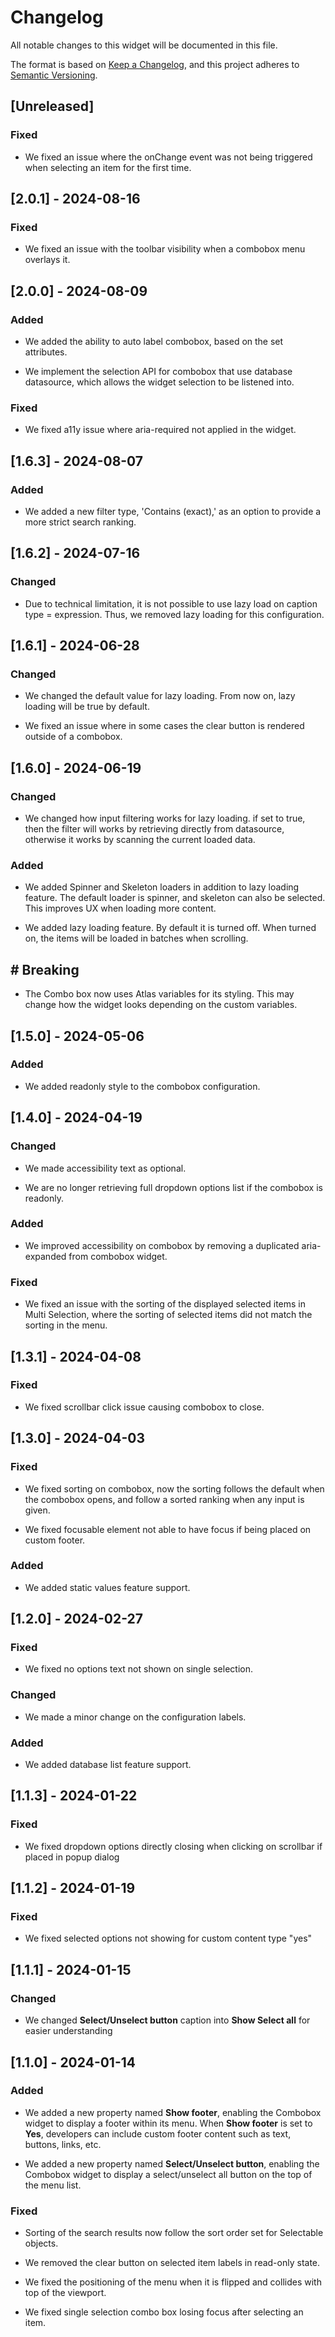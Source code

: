 # Changelog

All notable changes to this widget will be documented in this file.

The format is based on [Keep a Changelog](https://keepachangelog.com/en/1.0.0/), and this project adheres to [Semantic Versioning](https://semver.org/spec/v2.0.0.html).

## [Unreleased]

### Fixed

-   We fixed an issue where the onChange event was not being triggered when selecting an item for the first time.

## [2.0.1] - 2024-08-16

### Fixed

-   We fixed an issue with the toolbar visibility when a combobox menu overlays it.

## [2.0.0] - 2024-08-09

### Added

-   We added the ability to auto label combobox, based on the set attributes.

-   We implement the selection API for combobox that use database datasource, which allows the widget selection to be listened into.

### Fixed

-   We fixed a11y issue where aria-required not applied in the widget.

## [1.6.3] - 2024-08-07

### Added

-   We added a new filter type, 'Contains (exact),' as an option to provide a more strict search ranking.

## [1.6.2] - 2024-07-16

### Changed

-   Due to technical limitation, it is not possible to use lazy load on caption type = expression. Thus, we removed lazy loading for this configuration.

## [1.6.1] - 2024-06-28

### Changed

-   We changed the default value for lazy loading. From now on, lazy loading will be true by default.

-   We fixed an issue where in some cases the clear button is rendered outside of a combobox.

## [1.6.0] - 2024-06-19

### Changed

-   We changed how input filtering works for lazy loading. if set to true, then the filter will works by retrieving directly from datasource, otherwise it works by scanning the current loaded data.

### Added

-   We added Spinner and Skeleton loaders in addition to lazy loading feature. The default loader is spinner, and skeleton can also be selected. This improves UX when loading more content.

-   We added lazy loading feature. By default it is turned off. When turned on, the items will be loaded in batches when scrolling.

## # Breaking

-   The Combo box now uses Atlas variables for its styling. This may change how the widget looks depending on the custom variables.

## [1.5.0] - 2024-05-06

### Added

-   We added readonly style to the combobox configuration.

## [1.4.0] - 2024-04-19

### Changed

-   We made accessibility text as optional.

-   We are no longer retrieving full dropdown options list if the combobox is readonly.

### Added

-   We improved accessibility on combobox by removing a duplicated aria-expanded from combobox widget.

### Fixed

-   We fixed an issue with the sorting of the displayed selected items in Multi Selection, where the sorting of selected items did not match the sorting in the menu.

## [1.3.1] - 2024-04-08

### Fixed

-   We fixed scrollbar click issue causing combobox to close.

## [1.3.0] - 2024-04-03

### Fixed

-   We fixed sorting on combobox, now the sorting follows the default when the combobox opens, and follow a sorted ranking when any input is given.

-   We fixed focusable element not able to have focus if being placed on custom footer.

### Added

-   We added static values feature support.

## [1.2.0] - 2024-02-27

### Fixed

-   We fixed no options text not shown on single selection.

### Changed

-   We made a minor change on the configuration labels.

### Added

-   We added database list feature support.

## [1.1.3] - 2024-01-22

### Fixed

-   We fixed dropdown options directly closing when clicking on scrollbar if placed in popup dialog

## [1.1.2] - 2024-01-19

### Fixed

-   We fixed selected options not showing for custom content type "yes"

## [1.1.1] - 2024-01-15

### Changed

-   We changed **Select/Unselect button** caption into **Show Select all** for easier understanding

## [1.1.0] - 2024-01-14

### Added

-   We added a new property named **Show footer**, enabling the Combobox widget to display a footer within its menu. When **Show footer** is set to **Yes**, developers can include custom footer content such as text, buttons, links, etc.

-   We added a new property named **Select/Unselect button**, enabling the Combobox widget to display a select/unselect all button on the top of the menu list.

### Fixed

-   Sorting of the search results now follow the sort order set for Selectable objects.

-   We removed the clear button on selected item labels in read-only state.

-   We fixed the positioning of the menu when it is flipped and collides with top of the viewport.

-   We fixed single selection combo box losing focus after selecting an item.
